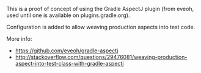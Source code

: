 This is a proof of concept of using the Gradle AspectJ plugin (from eveoh, used until one is available on plugins.gradle.org).

Configuration is added to allow weaving production aspects into test code.

More info:
- https://github.com/eveoh/gradle-aspectj
- http://stackoverflow.com/questions/29476081/weaving-production-aspect-into-test-class-with-gradle-aspectj